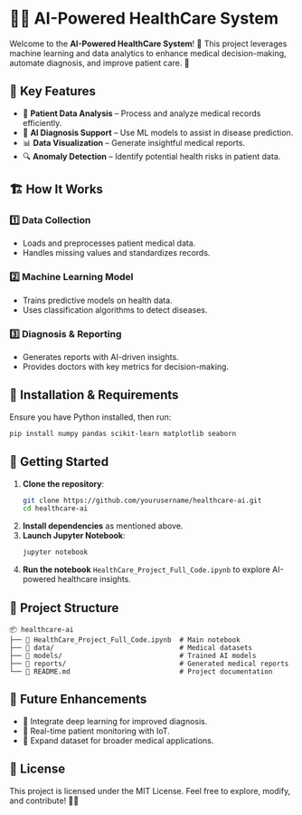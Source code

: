 # 🏥💉 AI-Powered HealthCare System

Welcome to the **AI-Powered HealthCare System**! 🚀 This project leverages machine learning and data analytics to enhance medical decision-making, automate diagnosis, and improve patient care. 🏥

## 🌟 Key Features
- 🏥 **Patient Data Analysis** – Process and analyze medical records efficiently.
- 🧠 **AI Diagnosis Support** – Use ML models to assist in disease prediction.
- 📊 **Data Visualization** – Generate insightful medical reports.
- 🔍 **Anomaly Detection** – Identify potential health risks in patient data.

## 🏗️ How It Works
### 1️⃣ Data Collection
- Loads and preprocesses patient medical data.
- Handles missing values and standardizes records.

### 2️⃣ Machine Learning Model
- Trains predictive models on health data.
- Uses classification algorithms to detect diseases.

### 3️⃣ Diagnosis & Reporting
- Generates reports with AI-driven insights.
- Provides doctors with key metrics for decision-making.

## 🔧 Installation & Requirements
Ensure you have Python installed, then run:

```bash
pip install numpy pandas scikit-learn matplotlib seaborn
```

## 🚀 Getting Started
1. **Clone the repository**:
   ```bash
   git clone https://github.com/yourusername/healthcare-ai.git
   cd healthcare-ai
   ```
2. **Install dependencies** as mentioned above.
3. **Launch Jupyter Notebook**:
   ```bash
   jupyter notebook
   ```
4. **Run the notebook** `HealthCare_Project_Full_Code.ipynb` to explore AI-powered healthcare insights.

## 📂 Project Structure
```
📦 healthcare-ai
├── 📜 HealthCare_Project_Full_Code.ipynb  # Main notebook
├── 📁 data/                               # Medical datasets
├── 📁 models/                             # Trained AI models
├── 📁 reports/                            # Generated medical reports
└── 📄 README.md                           # Project documentation
```

## 🔮 Future Enhancements
- 🤖 Integrate deep learning for improved diagnosis.
- 📡 Real-time patient monitoring with IoT.
- 🏥 Expand dataset for broader medical applications.

## 📜 License
This project is licensed under the MIT License. Feel free to explore, modify, and contribute! 💙✨
